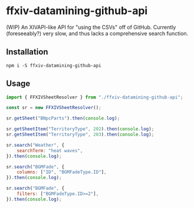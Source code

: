 # ffxiv-datamining-github-api
(WIP) An XIVAPI-like API for "using the CSVs" off of GitHub. Currently (foreseeably?) very slow, and thus lacks a comprehensive search function.

## Installation
`npm i -S ffxiv-datamining-github-api`

## Usage
```js
import { FFXIVSheetResolver } from "./ffxiv-datamining-github-api";

const sr = new FFXIVSheetResolver();

sr.getSheet("BNpcParts").then(console.log);

sr.getSheetItem("TerritoryType", 202).then(console.log);
sr.getSheetItem("TerritoryType", 203).then(console.log);

sr.search("Weather", {
    searchTerm: "heat waves",
}).then(console.log);

sr.search("BGMFade", {
    columns: ["ID", "BGMFadeType.ID"],
}).then(console.log);

sr.search("BGMFade", {
    filters: ["BGMFadeType.ID>=2"],
}).then(console.log);
```